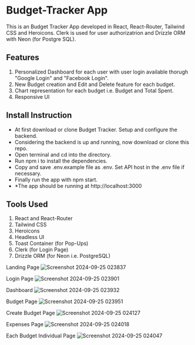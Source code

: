 # Budget-Tracker App
This is an Budget Tracker App developed in React, React-Router, Tailwind CSS and Heroicons.
Clerk is used for user authorizatrion and Drizzle ORM with Neon (for Postgre SQL).

## Features
1. Personalized Dashboard for each user with user login available thorugh "Google Login" and "Facebook Login".
2. New Budget creation and Edit and Delete feature for each budget.
3. Chart representation for each budget i.e. Budget and Total Spent.
4. Responsive UI

## Install Instruction 
* At first download or clone Budget Tracker. Setup and configure the backend.
* Considering the backend is up and running, now download or clone this repo.
* Open terminal and cd into the directory.
* Run npm i to install the dependencies.
* Copy and save .env.example file as .env. Set API host in the .env file if necessary.
* Finally run the app with npm start.
* *The app should be running at http://localhost:3000

## Tools Used
1. React and React-Router
2. Tailwind CSS
3. Heroicons
4. Headless UI
5. Toast Container (for Pop-Ups) 
6. Clerk (for Login Page)
7. Drizzle ORM (for Neon i.e. PostgreSQL)

Landing Page
![Screenshot 2024-09-25 023837](https://github.com/user-attachments/assets/3ee33d49-9648-4209-a2d0-4dca5efea0a5)

Login Page
![Screenshot 2024-09-25 023901](https://github.com/user-attachments/assets/45e78327-0df1-4530-a09a-2e920708181a)

Dashboard
![Screenshot 2024-09-25 023932](https://github.com/user-attachments/assets/490d0620-9406-44fe-a6ee-e26d46ce5225)

Budget Page
![Screenshot 2024-09-25 023951](https://github.com/user-attachments/assets/1a5e6f9e-0dfc-48a6-9f4a-154448791a2c)

Create Budget Page
![Screenshot 2024-09-25 024127](https://github.com/user-attachments/assets/fb2b75b5-9519-4333-9cf8-e95c03cbfd00)

Expenses Page
![Screenshot 2024-09-25 024018](https://github.com/user-attachments/assets/9fd00e8d-6559-4384-9684-bfccd6c4654a)

Each Budget Individual Page
![Screenshot 2024-09-25 024047](https://github.com/user-attachments/assets/5aecbac6-39ef-4f86-87d5-e1666c32c616)
